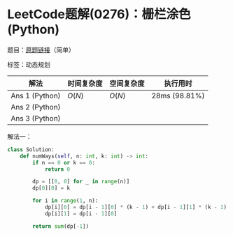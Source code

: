 # LeetCode题解(0276)：栅栏涂色(Python)

题目：[原题链接](https://leetcode-cn.com/problems/paint-fence/)（简单）

标签：动态规划

| 解法           | 时间复杂度 | 空间复杂度 | 执行用时      |
| -------------- | ---------- | ---------- | ------------- |
| Ans 1 (Python) | $O(N)$     | $O(N)$     | 28ms (98.81%) |
| Ans 2 (Python) |            |            |               |
| Ans 3 (Python) |            |            |               |

解法一：

```python
class Solution:
    def numWays(self, n: int, k: int) -> int:
        if n == 0 or k == 0:
            return 0

        dp = [[0, 0] for _ in range(n)]
        dp[0][0] = k

        for i in range(1, n):
            dp[i][0] = dp[i - 1][0] * (k - 1) + dp[i - 1][1] * (k - 1)
            dp[i][1] = dp[i - 1][0]

        return sum(dp[-1])
```